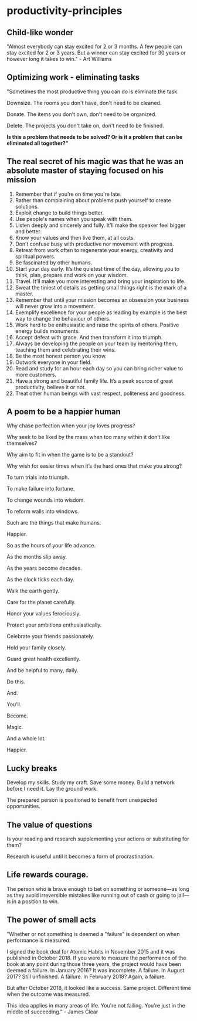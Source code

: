 # productivity-principles

## Child-like wonder 
"Almost everybody can stay excited for 2 or 3 months. A few people can stay excited for 2 or 3 years. But a winner can stay excited for 30 years or however long it takes to win." - Art Williams

## Optimizing work - eliminating tasks
"Sometimes the most productive thing you can do is eliminate the task.

Downsize. The rooms you don't have, don't need to be cleaned.

Donate. The items you don't own, don't need to be organized.

Delete. The projects you don't take on, don't need to be finished.

**Is this a problem that needs to be solved? Or is it a problem that can be eliminated all together?"**

## The real secret of his magic was that he was an absolute master of staying focused on his mission
1. Remember that if you’re on time you're late.
2. Rather than complaining about problems push yourself to create solutions.
3. Exploit change to build things better.
4. Use people's names when you speak with them.
5. Listen deeply and sincerely and fully. It’ll make the speaker feel bigger and better.
6. Know your values and then live them, at all costs.
7. Don’t confuse busy with productive nor movement with progress.
8. Retreat from work often to regenerate your energy, creativity and spiritual powers.
9. Be fascinated by other humans.
10. Start your day early. It’s the quietest time of the day, allowing you to think, plan, prepare and work on your wisdom.
11. Travel. It’ll make you more interesting and bring your inspiration to life.
12. Sweat the tiniest of details as getting small things right is the mark of a master.
13. Remember that until your mission becomes an obsession your business will never grow into a movement.
14. Exemplify excellence for your people as leading by example is the best way to change the behaviour of others.
15. Work hard to be enthusiastic and raise the spirits of others. Positive energy builds monuments.
16. Accept defeat with grace. And then transform it into triumph.
17. Always be developing the people on your team by mentoring them, teaching them and celebrating their wins.
18. Be the most honest person you know.
19. Outwork everyone in your field.
20. Read and study for an hour each day so you can bring richer value to more customers.
21. Have a strong and beautiful family life. It’s a peak source of great productivity, believe it or not.
22. Treat other human beings with vast respect, politeness and goodness.

 ## A poem to be a happier human

Why chase perfection when your joy loves progress?

Why seek to be liked by the mass when too many within it don’t like themselves?

Why aim to fit in when the game is to be a standout?

Why wish for easier times when it’s the hard ones that make you strong?


To turn trials into triumph.

To make failure into fortune.

To change wounds into wisdom. 

To reform walls into windows.

Such are the things that make humans.

Happier.


So as the hours of your life advance.

As the months slip away.

As the years become decades.

As the clock ticks each day.


Walk the earth gently.

Care for the planet carefully.

Honor your values ferociously.

Protect your ambitions enthusiastically.

Celebrate your friends passionately.

Hold your family closely.

Guard great health excellently.

And be helpful to many, daily.


Do this.

And.

You’ll.

Become.

Magic.

And a whole lot.

Happier.

## Lucky breaks 
Develop my skills. Study my craft. Save some money. Build a network before I need it. Lay the ground work.

The prepared person is positioned to benefit from unexpected opportunities.

## The value of questions
Is your reading and research supplementing your actions or substituting for them? 

Research is useful until it becomes a form of procrastination.

## Life rewards courage.

The person who is brave enough to bet on something or someone—as long as they avoid irreversible mistakes like running out of cash or going to jail—is in a position to win.

## The power of small acts
"Whether or not something is deemed a "failure" is dependent on when performance is measured.

I signed the book deal for Atomic Habits in November 2015 and it was published in October 2018. If you were to measure the performance of the book at any point during those three years, the project would have been deemed a failure. In January 2016? It was incomplete. A failure. In August 2017? Still unfinished. A failure. In February 2018? Again, a failure.

But after October 2018, it looked like a success. Same project. Different time when the outcome was measured.

This idea applies in many areas of life. You're not failing. You're just in the middle of succeeding." - James Clear
